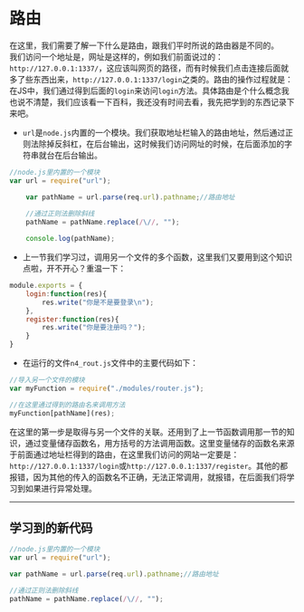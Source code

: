 # 路由  
在这里，我们需要了解一下什么是路由，跟我们平时所说的路由器是不同的。  
我们访问一个地址是，网址是这样的，例如我们前面说过的：`http://127.0.0.1:1337/`，这应该叫网页的路径，而有时候我们点击连接后面就多了些东西出来，`http://127.0.0.1:1337/login`之类的。路由的操作过程就是：在JS中，我们通过得到后面的`login`来访问`login`方法。具体路由是个什么概念我也说不清楚，我们应该看一下百科，我还没有时间去看，我先把学到的东西记录下来吧。  
- `url`是`node.js`内置的一个模块。我们获取地址栏输入的路由地址，然后通过正则法除掉反斜杠，在后台输出，这时候我们访问网址的时候，在后面添加的字符串就台在后台输出。
```javascript
//node.js里内置的一个模块
var url = require("url");

	var pathName = url.parse(req.url).pathname;//路由地址
		
	//通过正则法删除斜线
	pathName = pathName.replace(/\//, "");

	console.log(pathName);
```
- 上一节我们学习过，调用另一个文件的多个函数，这里我们又要用到这个知识点啦，开不开心？重温一下：  
```javascript
module.exports = {
	login:function(res){
		res.write("你是不是要登录\n");
	},
	register:function(res){
		res.write("你是要注册吗？");
	}
}
```
- 在运行的文件`n4_rout.js`文件中的主要代码如下：
```javascript
//导入另一个文件的模块
var myFunction = require("./modules/router.js");

//在这里通过得到的路由名来调用方法
myFunction[pathName](res);
```
在这里的第一步是取得与另一个文件的关联。还用到了上一节函数调用那一节的知识，通过变量储存函数名，用方括号的方法调用函数。这里变量储存的函数名来源于前面通过地址栏得到的路由，在这里我们访问的网站一定要是：`http://127.0.0.1:1337/login`或`http://127.0.0.1:1337/register`。其他的都报错，因为其他的传入的函数名不正确，无法正常调用，就报错，在后面我们将学习到如果进行异常处理。  

---
## 学习到的新代码  
```javascript
//node.js里内置的一个模块
var url = require("url");

var pathName = url.parse(req.url).pathname;//路由地址

//通过正则法删除斜线
pathName = pathName.replace(/\//, "");
```














